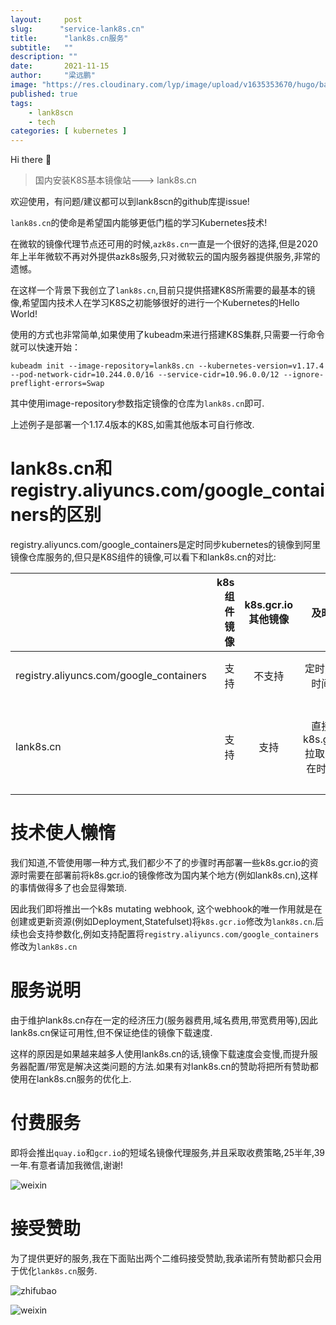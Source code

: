 ```yaml
---
layout:     post 
slug:      "service-lank8s.cn"
title:      "lank8s.cn服务"
subtitle:   ""
description: ""
date:       2021-11-15
author:     "梁远鹏"
image: "https://res.cloudinary.com/lyp/image/upload/v1635353670/hugo/banner/pexels-helena-lopes-2253275.jpg"
published: true
tags:
    - lank8scn 
    - tech
categories: [ kubernetes ]
---
```



Hi there 👋
> 国内安装K8S基本镜像站---> lank8s.cn

欢迎使用，有问题/建议都可以到lank8scn的github库提issue!

`lank8s.cn`的使命是希望国内能够更低门槛的学习Kubernetes技术!

在微软的镜像代理节点还可用的时候,`azk8s.cn`一直是一个很好的选择,但是2020年上半年微软不再对外提供azk8s服务,只对微软云的国内服务器提供服务,非常的遗憾。

在这样一个背景下我创立了`lank8s.cn`,目前只提供搭建K8S所需要的最基本的镜像,希望国内技术人在学习K8S之初能够很好的进行一个Kubernetes的Hello World!

使用的方式也非常简单,如果使用了kubeadm来进行搭建K8S集群,只需要一行命令就可以快速开始：

```shell
kubeadm init --image-repository=lank8s.cn --kubernetes-version=v1.17.4 --pod-network-cidr=10.244.0.0/16 --service-cidr=10.96.0.0/12 --ignore-preflight-errors=Swap 
```  

其中使用image-repository参数指定镜像的仓库为`lank8s.cn`即可.

上述例子是部署一个1.17.4版本的K8S,如需其他版本可自行修改.   

# lank8s.cn和registry.aliyuncs.com/google_containers的区别  

registry.aliyuncs.com/google_containers是定时同步kubernetes的镜像到阿里镜像仓库服务的,但只是K8S组件的镜像,可以看下和lank8s.cn的对比:  

   |         | k8s组件镜像    |  k8s.gcr.io其他镜像  |  及时性  |  容易记  |  
   | --------   | -----:   | :----: |  :----: |  :----: |  
   | registry.aliyuncs.com/google_containers       | 支持      |   不支持    | 定时,存在时间差    |  容易记    |  
   | lank8s.cn        | 支持      |   支持    |  直接从k8s.gcr.io拉取,不存在时间差    |   容易记,短域名   |  
   
# 技术使人懒惰   

我们知道,不管使用哪一种方式,我们都少不了的步骤时再部署一些k8s.gcr.io的资源时需要在部署前将k8s.gcr.io的镜像修改为国内某个地方(例如lank8s.cn),这样的事情做得多了也会显得繁琐.

因此我们即将推出一个k8s mutating webhook, 这个webhook的唯一作用就是在创建或更新资源(例如Deployment,Statefulset)将`k8s.gcr.io`修改为`lank8s.cn`.后续也会支持参数化,例如支持配置将`registry.aliyuncs.com/google_containers`修改为`lank8s.cn`

# 服务说明  

由于维护lank8s.cn存在一定的经济压力(服务器费用,域名费用,带宽费用等),因此lank8s.cn保证可用性,但不保证绝佳的镜像下载速度.   

这样的原因是如果越来越多人使用lank8s.cn的话,镜像下载速度会变慢,而提升服务器配置/带宽是解决这类问题的方法.如果有对lank8s.cn的赞助将把所有赞助都使用在lank8s.cn服务的优化上.

# 付费服务  

即将会推出`quay.io`和`gcr.io`的短域名镜像代理服务,并且采取收费策略,25半年,39一年.有意者请加我微信,谢谢!  

![weixin](https://res.cloudinary.com/lyp/image/upload/v1614786289/weixin.jpg)

# 接受赞助

为了提供更好的服务,我在下面贴出两个二维码接受赞助,我承诺所有赞助都只会用于优化`lank8s.cn`服务.  

![zhifubao](https://res.cloudinary.com/lyp/image/upload/v1616142335/pay/zhifubao.png)  

![weixin](https://res.cloudinary.com/lyp/image/upload/v1616142330/pay/weixin.png)
